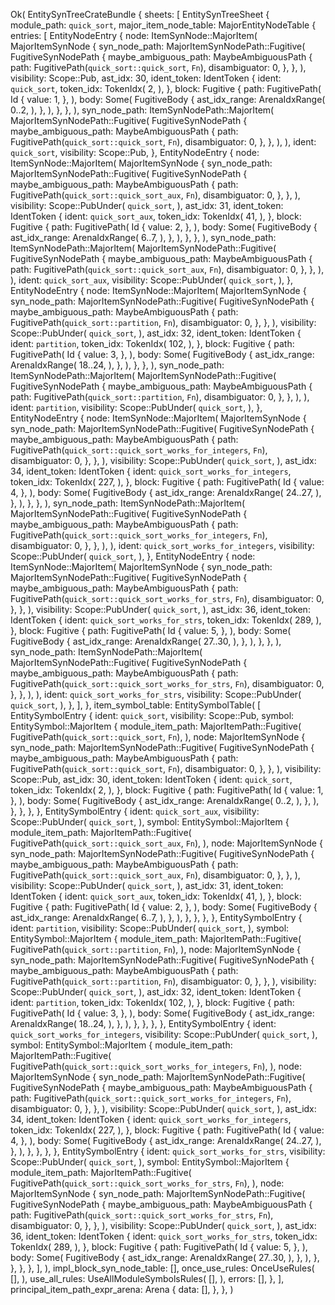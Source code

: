 Ok(
    EntitySynTreeCrateBundle {
        sheets: [
            EntitySynTreeSheet {
                module_path: `quick_sort`,
                major_item_node_table: MajorEntityNodeTable {
                    entries: [
                        EntityNodeEntry {
                            node: ItemSynNode::MajorItem(
                                MajorItemSynNode {
                                    syn_node_path: MajorItemSynNodePath::Fugitive(
                                        FugitiveSynNodePath {
                                            maybe_ambiguous_path: MaybeAmbiguousPath {
                                                path: FugitivePath(`quick_sort::quick_sort`, `Fn`),
                                                disambiguator: 0,
                                            },
                                        },
                                    ),
                                    visibility: Scope::Pub,
                                    ast_idx: 30,
                                    ident_token: IdentToken {
                                        ident: `quick_sort`,
                                        token_idx: TokenIdx(
                                            2,
                                        ),
                                    },
                                    block: Fugitive {
                                        path: FugitivePath(
                                            Id {
                                                value: 1,
                                            },
                                        ),
                                        body: Some(
                                            FugitiveBody {
                                                ast_idx_range: ArenaIdxRange(
                                                    0..2,
                                                ),
                                            },
                                        ),
                                    },
                                },
                            ),
                            syn_node_path: ItemSynNodePath::MajorItem(
                                MajorItemSynNodePath::Fugitive(
                                    FugitiveSynNodePath {
                                        maybe_ambiguous_path: MaybeAmbiguousPath {
                                            path: FugitivePath(`quick_sort::quick_sort`, `Fn`),
                                            disambiguator: 0,
                                        },
                                    },
                                ),
                            ),
                            ident: `quick_sort`,
                            visibility: Scope::Pub,
                        },
                        EntityNodeEntry {
                            node: ItemSynNode::MajorItem(
                                MajorItemSynNode {
                                    syn_node_path: MajorItemSynNodePath::Fugitive(
                                        FugitiveSynNodePath {
                                            maybe_ambiguous_path: MaybeAmbiguousPath {
                                                path: FugitivePath(`quick_sort::quick_sort_aux`, `Fn`),
                                                disambiguator: 0,
                                            },
                                        },
                                    ),
                                    visibility: Scope::PubUnder(
                                        `quick_sort`,
                                    ),
                                    ast_idx: 31,
                                    ident_token: IdentToken {
                                        ident: `quick_sort_aux`,
                                        token_idx: TokenIdx(
                                            41,
                                        ),
                                    },
                                    block: Fugitive {
                                        path: FugitivePath(
                                            Id {
                                                value: 2,
                                            },
                                        ),
                                        body: Some(
                                            FugitiveBody {
                                                ast_idx_range: ArenaIdxRange(
                                                    6..7,
                                                ),
                                            },
                                        ),
                                    },
                                },
                            ),
                            syn_node_path: ItemSynNodePath::MajorItem(
                                MajorItemSynNodePath::Fugitive(
                                    FugitiveSynNodePath {
                                        maybe_ambiguous_path: MaybeAmbiguousPath {
                                            path: FugitivePath(`quick_sort::quick_sort_aux`, `Fn`),
                                            disambiguator: 0,
                                        },
                                    },
                                ),
                            ),
                            ident: `quick_sort_aux`,
                            visibility: Scope::PubUnder(
                                `quick_sort`,
                            ),
                        },
                        EntityNodeEntry {
                            node: ItemSynNode::MajorItem(
                                MajorItemSynNode {
                                    syn_node_path: MajorItemSynNodePath::Fugitive(
                                        FugitiveSynNodePath {
                                            maybe_ambiguous_path: MaybeAmbiguousPath {
                                                path: FugitivePath(`quick_sort::partition`, `Fn`),
                                                disambiguator: 0,
                                            },
                                        },
                                    ),
                                    visibility: Scope::PubUnder(
                                        `quick_sort`,
                                    ),
                                    ast_idx: 32,
                                    ident_token: IdentToken {
                                        ident: `partition`,
                                        token_idx: TokenIdx(
                                            102,
                                        ),
                                    },
                                    block: Fugitive {
                                        path: FugitivePath(
                                            Id {
                                                value: 3,
                                            },
                                        ),
                                        body: Some(
                                            FugitiveBody {
                                                ast_idx_range: ArenaIdxRange(
                                                    18..24,
                                                ),
                                            },
                                        ),
                                    },
                                },
                            ),
                            syn_node_path: ItemSynNodePath::MajorItem(
                                MajorItemSynNodePath::Fugitive(
                                    FugitiveSynNodePath {
                                        maybe_ambiguous_path: MaybeAmbiguousPath {
                                            path: FugitivePath(`quick_sort::partition`, `Fn`),
                                            disambiguator: 0,
                                        },
                                    },
                                ),
                            ),
                            ident: `partition`,
                            visibility: Scope::PubUnder(
                                `quick_sort`,
                            ),
                        },
                        EntityNodeEntry {
                            node: ItemSynNode::MajorItem(
                                MajorItemSynNode {
                                    syn_node_path: MajorItemSynNodePath::Fugitive(
                                        FugitiveSynNodePath {
                                            maybe_ambiguous_path: MaybeAmbiguousPath {
                                                path: FugitivePath(`quick_sort::quick_sort_works_for_integers`, `Fn`),
                                                disambiguator: 0,
                                            },
                                        },
                                    ),
                                    visibility: Scope::PubUnder(
                                        `quick_sort`,
                                    ),
                                    ast_idx: 34,
                                    ident_token: IdentToken {
                                        ident: `quick_sort_works_for_integers`,
                                        token_idx: TokenIdx(
                                            227,
                                        ),
                                    },
                                    block: Fugitive {
                                        path: FugitivePath(
                                            Id {
                                                value: 4,
                                            },
                                        ),
                                        body: Some(
                                            FugitiveBody {
                                                ast_idx_range: ArenaIdxRange(
                                                    24..27,
                                                ),
                                            },
                                        ),
                                    },
                                },
                            ),
                            syn_node_path: ItemSynNodePath::MajorItem(
                                MajorItemSynNodePath::Fugitive(
                                    FugitiveSynNodePath {
                                        maybe_ambiguous_path: MaybeAmbiguousPath {
                                            path: FugitivePath(`quick_sort::quick_sort_works_for_integers`, `Fn`),
                                            disambiguator: 0,
                                        },
                                    },
                                ),
                            ),
                            ident: `quick_sort_works_for_integers`,
                            visibility: Scope::PubUnder(
                                `quick_sort`,
                            ),
                        },
                        EntityNodeEntry {
                            node: ItemSynNode::MajorItem(
                                MajorItemSynNode {
                                    syn_node_path: MajorItemSynNodePath::Fugitive(
                                        FugitiveSynNodePath {
                                            maybe_ambiguous_path: MaybeAmbiguousPath {
                                                path: FugitivePath(`quick_sort::quick_sort_works_for_strs`, `Fn`),
                                                disambiguator: 0,
                                            },
                                        },
                                    ),
                                    visibility: Scope::PubUnder(
                                        `quick_sort`,
                                    ),
                                    ast_idx: 36,
                                    ident_token: IdentToken {
                                        ident: `quick_sort_works_for_strs`,
                                        token_idx: TokenIdx(
                                            289,
                                        ),
                                    },
                                    block: Fugitive {
                                        path: FugitivePath(
                                            Id {
                                                value: 5,
                                            },
                                        ),
                                        body: Some(
                                            FugitiveBody {
                                                ast_idx_range: ArenaIdxRange(
                                                    27..30,
                                                ),
                                            },
                                        ),
                                    },
                                },
                            ),
                            syn_node_path: ItemSynNodePath::MajorItem(
                                MajorItemSynNodePath::Fugitive(
                                    FugitiveSynNodePath {
                                        maybe_ambiguous_path: MaybeAmbiguousPath {
                                            path: FugitivePath(`quick_sort::quick_sort_works_for_strs`, `Fn`),
                                            disambiguator: 0,
                                        },
                                    },
                                ),
                            ),
                            ident: `quick_sort_works_for_strs`,
                            visibility: Scope::PubUnder(
                                `quick_sort`,
                            ),
                        },
                    ],
                },
                item_symbol_table: EntitySymbolTable(
                    [
                        EntitySymbolEntry {
                            ident: `quick_sort`,
                            visibility: Scope::Pub,
                            symbol: EntitySymbol::MajorItem {
                                module_item_path: MajorItemPath::Fugitive(
                                    FugitivePath(`quick_sort::quick_sort`, `Fn`),
                                ),
                                node: MajorItemSynNode {
                                    syn_node_path: MajorItemSynNodePath::Fugitive(
                                        FugitiveSynNodePath {
                                            maybe_ambiguous_path: MaybeAmbiguousPath {
                                                path: FugitivePath(`quick_sort::quick_sort`, `Fn`),
                                                disambiguator: 0,
                                            },
                                        },
                                    ),
                                    visibility: Scope::Pub,
                                    ast_idx: 30,
                                    ident_token: IdentToken {
                                        ident: `quick_sort`,
                                        token_idx: TokenIdx(
                                            2,
                                        ),
                                    },
                                    block: Fugitive {
                                        path: FugitivePath(
                                            Id {
                                                value: 1,
                                            },
                                        ),
                                        body: Some(
                                            FugitiveBody {
                                                ast_idx_range: ArenaIdxRange(
                                                    0..2,
                                                ),
                                            },
                                        ),
                                    },
                                },
                            },
                        },
                        EntitySymbolEntry {
                            ident: `quick_sort_aux`,
                            visibility: Scope::PubUnder(
                                `quick_sort`,
                            ),
                            symbol: EntitySymbol::MajorItem {
                                module_item_path: MajorItemPath::Fugitive(
                                    FugitivePath(`quick_sort::quick_sort_aux`, `Fn`),
                                ),
                                node: MajorItemSynNode {
                                    syn_node_path: MajorItemSynNodePath::Fugitive(
                                        FugitiveSynNodePath {
                                            maybe_ambiguous_path: MaybeAmbiguousPath {
                                                path: FugitivePath(`quick_sort::quick_sort_aux`, `Fn`),
                                                disambiguator: 0,
                                            },
                                        },
                                    ),
                                    visibility: Scope::PubUnder(
                                        `quick_sort`,
                                    ),
                                    ast_idx: 31,
                                    ident_token: IdentToken {
                                        ident: `quick_sort_aux`,
                                        token_idx: TokenIdx(
                                            41,
                                        ),
                                    },
                                    block: Fugitive {
                                        path: FugitivePath(
                                            Id {
                                                value: 2,
                                            },
                                        ),
                                        body: Some(
                                            FugitiveBody {
                                                ast_idx_range: ArenaIdxRange(
                                                    6..7,
                                                ),
                                            },
                                        ),
                                    },
                                },
                            },
                        },
                        EntitySymbolEntry {
                            ident: `partition`,
                            visibility: Scope::PubUnder(
                                `quick_sort`,
                            ),
                            symbol: EntitySymbol::MajorItem {
                                module_item_path: MajorItemPath::Fugitive(
                                    FugitivePath(`quick_sort::partition`, `Fn`),
                                ),
                                node: MajorItemSynNode {
                                    syn_node_path: MajorItemSynNodePath::Fugitive(
                                        FugitiveSynNodePath {
                                            maybe_ambiguous_path: MaybeAmbiguousPath {
                                                path: FugitivePath(`quick_sort::partition`, `Fn`),
                                                disambiguator: 0,
                                            },
                                        },
                                    ),
                                    visibility: Scope::PubUnder(
                                        `quick_sort`,
                                    ),
                                    ast_idx: 32,
                                    ident_token: IdentToken {
                                        ident: `partition`,
                                        token_idx: TokenIdx(
                                            102,
                                        ),
                                    },
                                    block: Fugitive {
                                        path: FugitivePath(
                                            Id {
                                                value: 3,
                                            },
                                        ),
                                        body: Some(
                                            FugitiveBody {
                                                ast_idx_range: ArenaIdxRange(
                                                    18..24,
                                                ),
                                            },
                                        ),
                                    },
                                },
                            },
                        },
                        EntitySymbolEntry {
                            ident: `quick_sort_works_for_integers`,
                            visibility: Scope::PubUnder(
                                `quick_sort`,
                            ),
                            symbol: EntitySymbol::MajorItem {
                                module_item_path: MajorItemPath::Fugitive(
                                    FugitivePath(`quick_sort::quick_sort_works_for_integers`, `Fn`),
                                ),
                                node: MajorItemSynNode {
                                    syn_node_path: MajorItemSynNodePath::Fugitive(
                                        FugitiveSynNodePath {
                                            maybe_ambiguous_path: MaybeAmbiguousPath {
                                                path: FugitivePath(`quick_sort::quick_sort_works_for_integers`, `Fn`),
                                                disambiguator: 0,
                                            },
                                        },
                                    ),
                                    visibility: Scope::PubUnder(
                                        `quick_sort`,
                                    ),
                                    ast_idx: 34,
                                    ident_token: IdentToken {
                                        ident: `quick_sort_works_for_integers`,
                                        token_idx: TokenIdx(
                                            227,
                                        ),
                                    },
                                    block: Fugitive {
                                        path: FugitivePath(
                                            Id {
                                                value: 4,
                                            },
                                        ),
                                        body: Some(
                                            FugitiveBody {
                                                ast_idx_range: ArenaIdxRange(
                                                    24..27,
                                                ),
                                            },
                                        ),
                                    },
                                },
                            },
                        },
                        EntitySymbolEntry {
                            ident: `quick_sort_works_for_strs`,
                            visibility: Scope::PubUnder(
                                `quick_sort`,
                            ),
                            symbol: EntitySymbol::MajorItem {
                                module_item_path: MajorItemPath::Fugitive(
                                    FugitivePath(`quick_sort::quick_sort_works_for_strs`, `Fn`),
                                ),
                                node: MajorItemSynNode {
                                    syn_node_path: MajorItemSynNodePath::Fugitive(
                                        FugitiveSynNodePath {
                                            maybe_ambiguous_path: MaybeAmbiguousPath {
                                                path: FugitivePath(`quick_sort::quick_sort_works_for_strs`, `Fn`),
                                                disambiguator: 0,
                                            },
                                        },
                                    ),
                                    visibility: Scope::PubUnder(
                                        `quick_sort`,
                                    ),
                                    ast_idx: 36,
                                    ident_token: IdentToken {
                                        ident: `quick_sort_works_for_strs`,
                                        token_idx: TokenIdx(
                                            289,
                                        ),
                                    },
                                    block: Fugitive {
                                        path: FugitivePath(
                                            Id {
                                                value: 5,
                                            },
                                        ),
                                        body: Some(
                                            FugitiveBody {
                                                ast_idx_range: ArenaIdxRange(
                                                    27..30,
                                                ),
                                            },
                                        ),
                                    },
                                },
                            },
                        },
                    ],
                ),
                impl_block_syn_node_table: [],
                once_use_rules: OnceUseRules(
                    [],
                ),
                use_all_rules: UseAllModuleSymbolsRules(
                    [],
                ),
                errors: [],
            },
        ],
        principal_item_path_expr_arena: Arena {
            data: [],
        },
    },
)